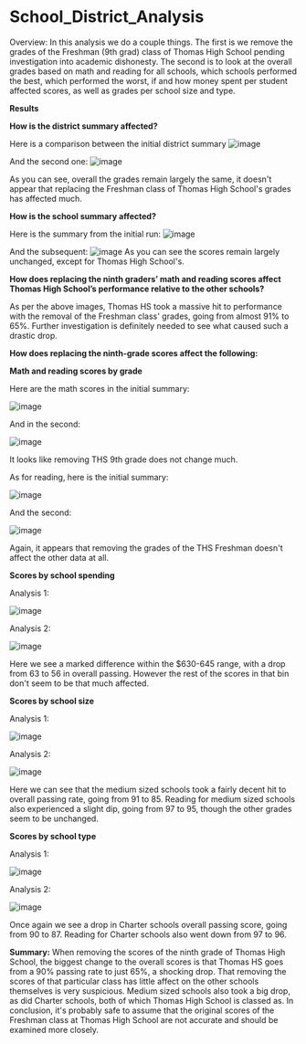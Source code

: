 # School_District_Analysis

Overview: In this analysis we do a couple things. The first is we remove the grades of the Freshman (9th grad) class of Thomas High School pending investigation into academic dishonesty. The second is to look at the overall grades based on math and reading for all schools, which schools performed the best, which performed the worst, if and how money spent per student affected scores, as well as grades per school size and type. 

**Results**

**How is the district summary affected?**

Here is a comparison between the initial district summary 
![image](https://user-images.githubusercontent.com/94264746/162354604-01993ae3-ebde-4bef-9707-cd2e70ac4992.png)

And the second one:
![image](https://user-images.githubusercontent.com/94264746/162354655-a9764f50-6377-4f2e-9162-0216f8670b0d.png)

As you can see, overall the grades remain largely the same, it doesn't appear that replacing the Freshman class of Thomas High School's grades has affected much.

**How is the school summary affected?**

Here is the summary from the initial run: ![image](https://user-images.githubusercontent.com/94264746/162355550-6ed4f129-d037-4850-bc3f-fe0d89c2b1de.png)

And the subsequent:
![image](https://user-images.githubusercontent.com/94264746/162355589-5dd40495-4d80-4d68-95db-17a5251285d9.png)
As you can see the scores remain largely unchanged, except for Thomas High School's.

**How does replacing the ninth graders’ math and reading scores affect Thomas High School’s performance relative to the other schools?**

As per the above images, Thomas HS took a massive hit to performance with the removal of the Freshman class' grades, going from almost 91% to 65%. Further investigation is definitely needed to see what caused such a drastic drop.

**How does replacing the ninth-grade scores affect the following:**

**Math and reading scores by grade**

Here are the math scores in the initial summary: 

![image](https://user-images.githubusercontent.com/94264746/162356979-fd37847b-893f-4668-b4eb-a842d114767d.png)

And in the second: 

![image](https://user-images.githubusercontent.com/94264746/162357043-2ccffd5a-6927-4ff5-939a-a84d079ef6b1.png)

It looks like removing THS 9th grade does not change much.

As for reading, here is the initial summary:

![image](https://user-images.githubusercontent.com/94264746/162357414-5c00816e-4b5a-4ed5-ace3-4dd52bdae27b.png)


And the second:

![image](https://user-images.githubusercontent.com/94264746/162357505-eb27be66-99cb-4f76-a466-b574cdc3f5e1.png)

Again, it appears that removing the grades of the THS Freshman doesn't affect the other data at all.

**Scores by school spending**

Analysis 1:

![image](https://user-images.githubusercontent.com/94264746/162357829-284519f2-7405-40e3-b0e5-6c57de85def5.png)

Analysis 2:

![image](https://user-images.githubusercontent.com/94264746/162357895-c8d93ef9-446d-4336-affb-b940c6bfe0dc.png)

Here we see a marked difference within the $630-645 range, with a drop from 63 to 56 in overall passing. However the rest of the scores in that bin don't seem to be that much affected.

**Scores by school size**

Analysis 1:

![image](https://user-images.githubusercontent.com/94264746/162358590-740355d6-d9b4-4663-ba2e-8293fc949504.png)


Analysis 2:

![image](https://user-images.githubusercontent.com/94264746/162358654-5314ca31-7fde-4b3e-9b75-b2b6230428f5.png)

Here we can see that the medium sized schools took a fairly decent hit to overall passing rate, going from 91 to 85. Reading for medium sized schools also experienced a slight dip, going from 97 to 95, though the other grades seem to be unchanged.

**Scores by school type**

Analysis 1:

![image](https://user-images.githubusercontent.com/94264746/162359271-10d19ef6-6cb6-4963-8631-921e091cf03a.png)

Analysis 2:

![image](https://user-images.githubusercontent.com/94264746/162359304-ccb23e98-8ba5-4ffd-a618-5eb7f0e0259d.png)

Once again we see a drop in Charter schools overall passing score, going from 90 to 87. Reading for Charter schools also went down from 97 to 96.

**Summary:** 
When removing the scores of the ninth grade of Thomas High School, the biggest change to the overall scores is that Thomas HS goes from a 90% passing rate to just 65%, a shocking drop. That removing the scores of that particular class has little affect on the other schools themselves is very suspicious. Medium sized schools also took a big drop, as did Charter schools, both of which Thomas High School is classed as. In conclusion, it's probably safe to assume that the original scores of the Freshman class at Thomas High School are not accurate and should be examined more closely.
